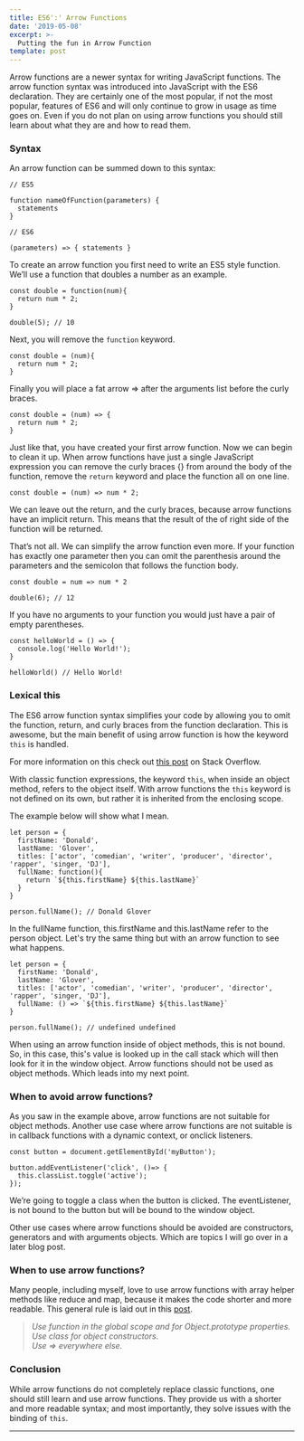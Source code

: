 ```yaml
---
title: ES6':' Arrow Functions
date: '2019-05-08'
excerpt: >-
  Putting the fun in Arrow Function
template: post
---
```


Arrow functions are a newer syntax for writing JavaScript functions. The arrow function syntax was introduced into JavaScript with the ES6 declaration. They are certainly one of the most popular, if not the most popular, features of ES6 and will only continue to grow in usage as time goes on. Even if you do not plan on using arrow functions you should still learn about what they are and how to read them.

### Syntax

An arrow function can be summed down to this syntax:

```
// ES5

function nameOfFunction(parameters) {
  statements
}

// ES6

(parameters) => { statements }
```

To create an arrow function you first need to write an ES5 style function. We’ll use a function that doubles a number as an example.

```
const double = function(num){
  return num * 2;
}

double(5); // 10
```

Next, you will remove the `function` keyword.

```
const double = (num){
  return num * 2;
}
```

Finally you will place a fat arrow => after the arguments list before the curly braces.

```
const double = (num) => {
  return num * 2;
}
```

Just like that, you have created your first arrow function. Now we can begin to clean it up. When arrow functions have just a single JavaScript expression you can remove the curly braces {} from around the body of the function, remove the `return` keyword and place the function all on one line.

```
const double = (num) => num * 2;
```

We can leave out the return, and the curly braces, because arrow functions have an implicit return. This means that the result of the of right side of the function will be returned.

That’s not all. We can simplify the arrow function even more. If your function has exactly one parameter then you can omit the parenthesis around the parameters and the semicolon that follows the function body.

```
const double = num => num * 2

double(6); // 12
```

If you have no arguments to your function you would just have a pair of empty parentheses.

```
const helloWorld = () => {
  console.log('Hello World!');
}

helloWorld() // Hello World!
```

### Lexical this

The ES6 arrow function syntax simplifies your code by allowing you to omit the function, return, and curly braces from the function declaration. This is awesome, but the main benefit of using arrow function is how the keyword `this` is handled.

For more information on this check out [this post](https://stackoverflow.com/questions/3127429/how-does-the-this-keyword-work) on Stack Overflow.

With classic function expressions, the keyword `this`, when inside an object method, refers to the object itself. With arrow functions the `this` keyword is not defined on its own, but rather it is inherited from the enclosing scope.

The example below will show what I mean.

```
let person = {
  firstName: 'Donald',
  lastName: 'Glover',
  titles: ['actor', 'comedian', 'writer', 'producer', 'director', 'rapper', 'singer, 'DJ'],
  fullName: function(){
    return `${this.firstName} ${this.lastName}`
  }
}

person.fullName(); // Donald Glover
```

In the fullName function, this.firstName and this.lastName refer to the person object. Let's try the same thing but with an arrow function to see what happens.

```
let person = {
  firstName: 'Donald',
  lastName: 'Glover',
  titles: ['actor', 'comedian', 'writer', 'producer', 'director', 'rapper', 'singer, 'DJ'],
  fullName: () => `${this.firstName} ${this.lastName}`
}

person.fullName(); // undefined undefined
```

When using an arrow function inside of object methods, this is not bound. So, in this case, this's value is looked up in the call stack which will then look for it in the window object. Arrow functions should not be used as object methods. Which leads into my next point.

### When to avoid arrow functions?

As you saw in the example above, arrow functions are not suitable for object methods. Another use case where arrow functions are not suitable is in callback functions with a dynamic context, or onclick listeners.

```
const button = document.getElementById('myButton');

button.addEventListener('click', ()=> {
  this.classList.toggle('active');
});
```

We’re going to toggle a class when the button is clicked. The eventListener, is not bound to the button but will be bound to the window object.

Other use cases where arrow functions should be avoided are constructors, generators and with arguments objects. Which are topics I will go over in a later blog post.

### When to use arrow functions?

Many people, including myself, love to use arrow functions with array helper methods like reduce and map, because it makes the code shorter and more readable. This general rule is laid out in this [post](https://stackoverflow.com/questions/22939130/when-should-i-use-arrow-functions-in-ecmascript-6).

> _Use function in the global scope and for Object.prototype properties.  
> Use class for object constructors.  
> Use => everywhere else._

### Conclusion

While arrow functions do not completely replace classic functions, one should still learn and use arrow functions. They provide us with a shorter and more readable syntax; and most importantly, they solve issues with the binding of `this`.

* * *